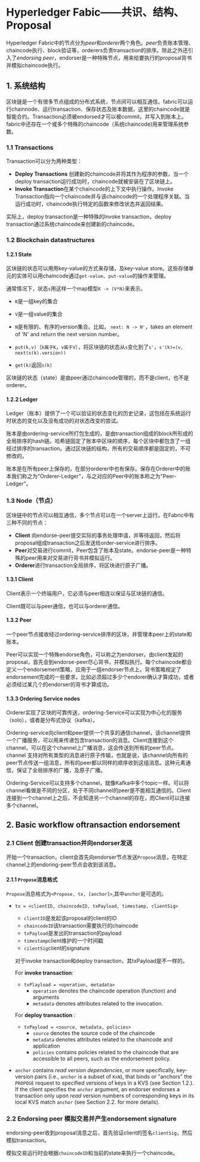 # Hyperledger Fabic——共识、结构、Proposal

Hyperledger Fabric中的节点分为*peer*和*orderer*两个角色。*peer*负责账本管理、chaincode执行、block验证等，orderers负责transaction的排序。除此之外还引入了*endorsing peer*，endorser是一种特殊节点，用来给要执行的proposal背书并模拟chaincode执行。

## 1. 系统结构

区块链是一个有很多节点组成的分布式系统，节点间可以相互通信。fabric可以运行chainnode、运行transaction、保存状态及账本数据，这里的chaincode就是智能合约。Transaction必须被endorsed才可以被commit，并写入到账本上。fabric中还存在一个或多个特殊的chaincode（系统chaincode)用来管理系统参数。

### 1.1 Transactions

Transaction可以分为两种类型：

+  **Deploy Transactions** 创建新的chaincode并将其作为程序的参数，当一个deploy transaction运行成功时，chaincode就被安装在了区块链上。
+  **Invoke Transaction**在某个chaincode的上下文中执行操作。Invoke Transaction指向一个chaincode并与该chaincode的一个处理程序关联。当运行成功时，chaincode执行特定的函数来修改状态并返回结果。

实际上，deploy transaction是一种特殊的Invoke transaction，deploy transaction通过系统chaincode来创建新的chaincode。

### 1.2 Blockchain datastructures

#### 1.2.1 State

区块链的状态可以用用key-value的方式来存储，及key-value store。这些存储单元的实体可以用chaincode通过`get-value`、`put-value`的操作来管理。

通常情况下，状态`s`用这样一个map模型`K -> (V*N)`来表示。

+ `K`是一组key的集合
+ `V`是一组value的集合
+ `N`是有限的、有序的version集合。比如， `next: N -> N'`，takes an element of 'N' and return the next version number。

+ `put(k,v)`（`k属于K`，`v属于V`），将区块链的状态从`s`变化到了`s'`，`s'(k)=(v, next(s(k).version))`
+ `get(k)`返回`s(k)`

区块链的状态（state）是由peer通过chaincode管理的，而不是client，也不是orderer。

#### 1.2.2 Ledger

Ledger（账本）提供了一个可以验证的状态变化的历史记录，这包括在系统运行时状态的变化以及没有成功的对状态改变的尝试。

账本是由ordering-service所打包生成的，是由transaction组成的block所形成的全局排序的hash链。哈希链固定了账本中区块的顺序，每个区块中都包含了一组经过排序的transaction。通过区块链的结构，所有的交易顺序都是固定的，不可修改的。

账本是在所有peer上保存的，在部分orderer中也有保存。保存在Orderer中的账本我们称之为"Orderer-Ledger"，与之对应的Peer中的账本称之为"Peer-Ledger"。

### 1.3 Node（节点）

区块链中的节点可以相互通信，多个节点可以在一个server上运行。在Fabric中有三种不同的节点：

+ **Client** 向endorse-peer提交实际的事务处理申请，并等待返回，然后将proposal组成transaction之后发送给order-service进行排序。
+ **Peer**对交易进行commit，Peer包含了账本及state。endorse-peer是一种特殊的peer用来对交易进行背书并模拟运行。
+ **Orderer**进行transaction全局排序，将区块进行原子广播。

#### 1.3.1 Client

Client表示一个终端用户，它必须与peer相连以保证与区块链的通信。

Client既可以与peer通信，也可以与orderer通信。


#### 1.3.2 Peer

一个peer节点接收经过ordering-service排序的区块，并管理本peer上的state和账本。

Peer可以实现一个特殊endorse角色，可以称之为endorser。由client发起的proposal，首先会到endorse-peer尽心背书，并模拟执行。每个chaincode都会定义一个endorsement策略，应用于一组endorser节点上。背书策略规定了endorsement完成的一些要求，比如必须超过多少个endorer确认才算成功，或者必须经过某几个的endorser的背书才算成功。

#### 1.3.3 Ordering Service nodes

Orderer实现了区块的可靠传送，ordering-Service可以实现为中心化的服务（solo），或者是分布式协议（kafka）。

Ordering-service向client和peer提供一个共享的通信channel，该channel提供一个广播服务，可以用来传递包含transaction的消息。Client连接到这个channel，可以在这个channel上广播消息，这会传送到所有的peer节点。channel 支持对所有类型的消息进行原子传输，也就是说，该channel向所有的peer节点传送一组消息，所有的peer都以同样的顺序收到这组消息。这种元素通信，保证了全局排序的广播，及原子广播。

Ordering-Service可以支持多个channel，就像Kafka中多个topic一样。可以将channel看做是不同的分区，处于不同channel的peer是不能相互通信的。Client连接到一个channel上之后，不会知道另一个channel的存在，而Client可以连接多个channel。


## 2. Basic workflow oftransaction endorsement

### 2.1 Client 创建transaction并向endorser发送

开始一个transaction，client会首先向endorser节点发送`Propose`消息，在特定channel上的endoring-peer节点会收到该消息。

#### 2.1.1 `Propose`消息格式

`Propose`消息格式为`<Propose, tx, [anchor]>`,其中`anchor`是可选的。

-  `tx = <clientID, chaincodeID, txPayload, timestamp, clientSig>`
	- `clientID`是发起该proposal的client的ID
	- `chaincodeID`该transaction需要执行的chaincode
	- `txPayload`是发出的transaction的payload
	- `timestamp`client维护的一个时间戳
	- `cilentSig`client的signature
	
	对于invoke transaction和deploy transaction，其txPayload是不一样的。
	
	For **invoke transaction**:
	
	- `txPlayload = <operation, metadata>`
		- `operation` denotes the chaincode operation (function) and arguments
		- `metadata` denotes attributes related to the invocation.
	
	For  **deploy transaction** :
	
    - `txPayload = <source, metadata, policies>` 
    	- `source` denotes the source code of the chaincode
    	- `metadata` denotes attributes related to the chaincode and application
    	- `policies` contains policies related to the chaincode that are accessible to all peers, such as the endorsement policy.
- `anchor` contains _read version dependencies_, or more specifically, key-version pairs (i.e., `anchor` is a subset of `KxN`), that binds or "anchors" the `PROPOSE` request to specified versions of keys in a KVS (see Section 1.2.). If the client specifies the `anchor` argument, an endorser endorses a transaction only upon _read_ version numbers of corresponding keys in its local KVS match `anchor` (see Section 2.2. for more details).

### 2.2 Endorsing peer 模拟交易并产生endorsement signature

endorsing-peer收到proposal消息之后，首先验证client的签名`clientSig`，然后模拟transaction。

模拟交易运行时会根据`chaincodeID`和当前的state来执行一个chaincode。





















